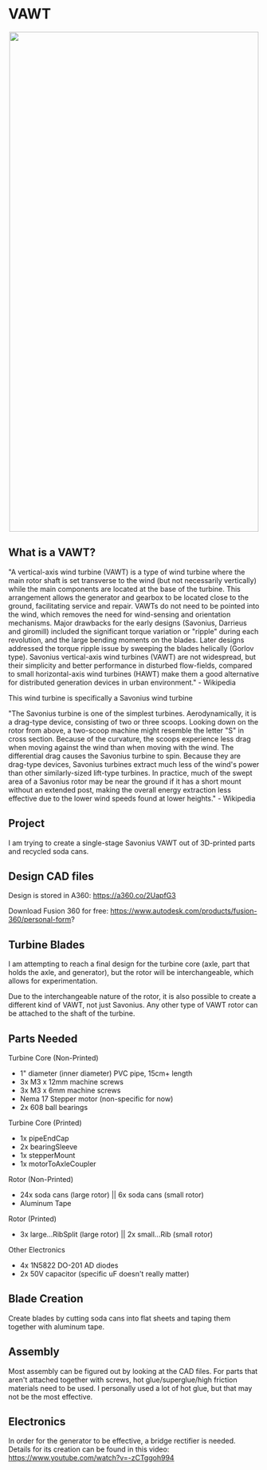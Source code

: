 # VAWT #

<p align="center">
  <img width="500" height="1000" src="https://user-images.githubusercontent.com/75654428/132063026-0ff7e066-e732-4965-addc-4b3541979ebd.png" width="500" height="900">
</p>

## What is a VAWT? ##

"A vertical-axis wind turbine (VAWT) is a type of wind turbine where the main rotor shaft is set transverse to the wind (but not necessarily vertically) while the main components 
are located at the base of the turbine. This arrangement allows the generator and gearbox to be located close to the ground, facilitating service and repair. VAWTs do not need to 
be pointed into the wind, which removes the need for wind-sensing and orientation mechanisms. Major drawbacks for the early designs (Savonius, Darrieus and giromill) 
included the significant torque variation or "ripple" during each revolution, and the large bending moments on the blades. Later designs addressed the torque ripple issue by
sweeping the blades helically (Gorlov type). Savonius vertical-axis wind turbines (VAWT) are not widespread, but their simplicity and better performance in disturbed 
flow-fields, compared to small horizontal-axis wind turbines (HAWT) make them a good alternative for distributed generation devices in urban environment." - Wikipedia


This wind turbine is specifically a Savonius wind turbine

"The Savonius turbine is one of the simplest turbines. Aerodynamically, it is a drag-type device, consisting of two or three scoops. Looking down on the rotor from above, a two-scoop machine might resemble the letter "S" in cross section. Because of the curvature, the scoops experience less drag when moving against the wind than when moving with the wind. The differential drag causes the Savonius turbine to spin. Because they are drag-type devices, Savonius turbines extract much less of the wind's power than other similarly-sized lift-type turbines. In practice, much of the swept area of a Savonius rotor may be near the ground if it has a short mount without an extended post, making the overall energy extraction less effective due to the lower wind speeds found at lower heights." - Wikipedia

## Project ##

I am trying to create a single-stage Savonius VAWT out of 3D-printed parts and recycled soda cans. 

## Design CAD files ##

Design is stored in A360: https://a360.co/2UapfG3

Download Fusion 360 for free: https://www.autodesk.com/products/fusion-360/personal-form?

## Turbine Blades ##

I am attempting to reach a final design for the turbine core (axle, part that holds the axle, and generator), but the rotor will be interchangeable, which allows for experimentation.

Due to the interchangeable nature of the rotor, it is also possible to create a different kind of VAWT, not just Savonius. Any other type of VAWT rotor can be attached to the shaft of the turbine.

## Parts Needed ##

Turbine Core (Non-Printed)

- 1" diameter (inner diameter) PVC pipe, 15cm+ length
- 3x M3 x 12mm machine screws
- 3x M3 x 6mm machine screws
- Nema 17 Stepper motor (non-specific for now)
- 2x 608 ball bearings

Turbine Core (Printed)

- 1x pipeEndCap
- 2x bearingSleeve
- 1x stepperMount
- 1x motorToAxleCoupler

Rotor (Non-Printed)

- 24x soda cans (large rotor) || 6x soda cans (small rotor)
- Aluminum Tape

Rotor (Printed)

- 3x large...RibSplit (large rotor) || 2x small...Rib (small rotor)

Other Electronics
  
- 4x 1N5822 DO-201 AD diodes
- 2x 50V capacitor (specific uF doesn't really matter)

## Blade Creation ##

Create blades by cutting soda cans into flat sheets and taping them together with aluminum tape. 

## Assembly ##

Most assembly can be figured out by looking at the CAD files. For parts that aren't attached together with screws, hot glue/superglue/high friction materials need to be used. I personally used a lot of hot glue, but that may not be the most effective.

## Electronics ##

In order for the generator to be effective, a bridge rectifier is needed. 
Details for its creation can be found in this video: https://www.youtube.com/watch?v=-zCTggoh994
